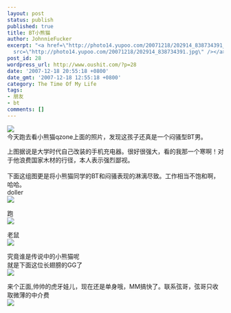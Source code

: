 ```yaml
---
layout: post
status: publish
published: true
title: BT小熊猫
author: JohnnieFucker
excerpt: "<a href=\"http://photo14.yupoo.com/20071218/202914_838734391_sxwlcril.jpg\"><img
  src=\"http://photo14.yupoo.com/20071218/202914_838734391.jpg\" /></a>\r\n今天跑去看小熊猫qzone上面的照片，发现这孩子还真是一个闷骚型BT男。\r\n\r\n上图据说是大学时代自己改装的手机充电器。很好很强大，看的我那一个寒啊！对于他浪费国家木材的行径，本人表示强烈鄙视。\r\n"
post_id: 28
wordpress_url: http://www.oushit.com/?p=28
date: '2007-12-18 20:55:18 +0800'
date_gmt: '2007-12-18 12:55:18 +0800'
category: The Time Of My Life
tags:
- 朋友
- bt
comments: []
---
```

<p><a href="http://photo14.yupoo.com/20071218/202914_838734391_sxwlcril.jpg"><img src="http://photo14.yupoo.com/20071218/202914_838734391.jpg" /></a><br />
今天跑去看小熊猫qzone上面的照片，发现这孩子还真是一个闷骚型BT男。</p>
<p>上图据说是大学时代自己改装的手机充电器。很好很强大，看的我那一个寒啊！对于他浪费国家木材的行径，本人表示强烈鄙视。<br />
<!--break--><a id="more-28"></a><br />
下面这组图更是将小熊猫同学的BT和闷骚表现的淋漓尽致。工作相当不饱和啊，哈哈。<br />
doller<br />
<img src="http://photo14.yupoo.com/20071218/203306_1768903935_xxawevmx.jpg" /></p>
<p>跑<br />
<img src="http://photo15.yupoo.com/20071218/202918_1948067555_dwnwseem.jpg" /></p>
<p>老鼠<br />
<img src="http://photo14.yupoo.com/20071218/202917_1337527791_yajhuolv.jpg" /></p>
<p>究竟谁是传说中的小熊猫呢<br />
就是下面这位长翅膀的GG了<br />
<img src="http://photo14.yupoo.com/20071218/202917_884347265.jpg" /></p>
<p>来个正面,帅帅的虎牙娃儿，现在还是单身哦，MM搞快了。联系弦哥，弦哥只收取微薄的中介费<br />
<img src="http://photo15.yupoo.com/20071218/202916_107024572.jpg" /></p>
